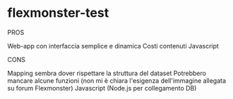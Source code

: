 # flexmonster-test

PROS

Web-app con interfaccia semplice e dinamica
Costi contenuti
Javascript

CONS

Mapping sembra dover rispettare la struttura del dataset
Potrebbero mancare alcune funzioni (non mi è chiara l'esigenza dell'immagine allegata su forum Flexmonster)
Javascript (Node.js per collegamento DB)
